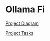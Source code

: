 # Ollama Fi

[Project Diagram](https://www.canva.com/design/DAGc7SIQV-U/g7J0VugvAcLMkzL8LUw0Lw/edit?utm_content=DAGc7SIQV-U&utm_campaign=designshare&utm_medium=link2&utm_source=sharebutton)

[Project Tasks](https://github.com/orgs/ollama-fi/projects/1)


